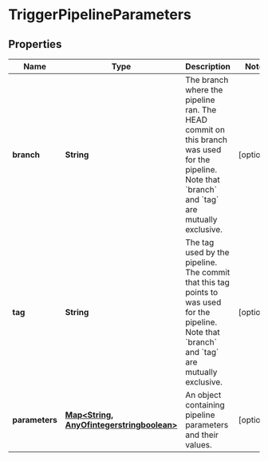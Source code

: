 

# TriggerPipelineParameters

## Properties

Name | Type | Description | Notes
------------ | ------------- | ------------- | -------------
**branch** | **String** | The branch where the pipeline ran. The HEAD commit on this branch was used for the pipeline. Note that &#x60;branch&#x60; and &#x60;tag&#x60; are mutually exclusive. |  [optional]
**tag** | **String** | The tag used by the pipeline. The commit that this tag points to was used for the pipeline. Note that &#x60;branch&#x60; and &#x60;tag&#x60; are mutually exclusive. |  [optional]
**parameters** | [**Map&lt;String, AnyOfintegerstringboolean&gt;**](AnyOfintegerstringboolean.md) | An object containing pipeline parameters and their values. |  [optional]



